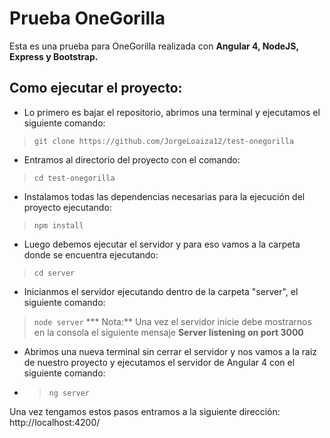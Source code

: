 Prueba OneGorilla
==========
Esta es una prueba para OneGorilla realizada con **Angular 4, NodeJS, Express y Bootstrap.**

Como ejecutar el proyecto:
---------------------------------
+ Lo primero es bajar el repositorio, abrimos una terminal y ejecutamos el siguiente comando:
> `git clone https://github.com/JorgeLoaiza12/test-onegorilla`
+ Entramos al directorio del proyecto con el comando:
> `cd test-onegorilla`
+ Instalamos todas las dependencias necesarias para la ejecución del proyecto ejecutando:
> `npm install`
+ Luego debemos ejecutar el servidor y para eso vamos a la carpeta donde se encuentra ejecutando:
>  `cd server`
+ Inicianmos el servidor ejecutando dentro de la carpeta "server", el siguiente comando:
>  `node server`
> *** Nota:** Una vez el servidor inicie debe mostrarnos en la consola el siguiente mensaje **Server listening on port 3000**

+ Abrimos una nueva terminal sin cerrar el servidor y nos vamos a la raiz de nuestro proyecto y ejecutamos el servidor de Angular 4 con el siguiente comando:
+ >  `ng server`

Una vez tengamos estos pasos entramos a la siguiente dirección: http://localhost:4200/